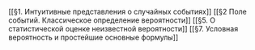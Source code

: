 [[§1. Интуитивные представления о случайных событиях]]
[[§2 Поле событий. Классическое определение вероятности]]
[[§5. О статистической оценке  неизвестной вероятности]]
[[§7. Условная вероятность и простейшие основные формулы]]




